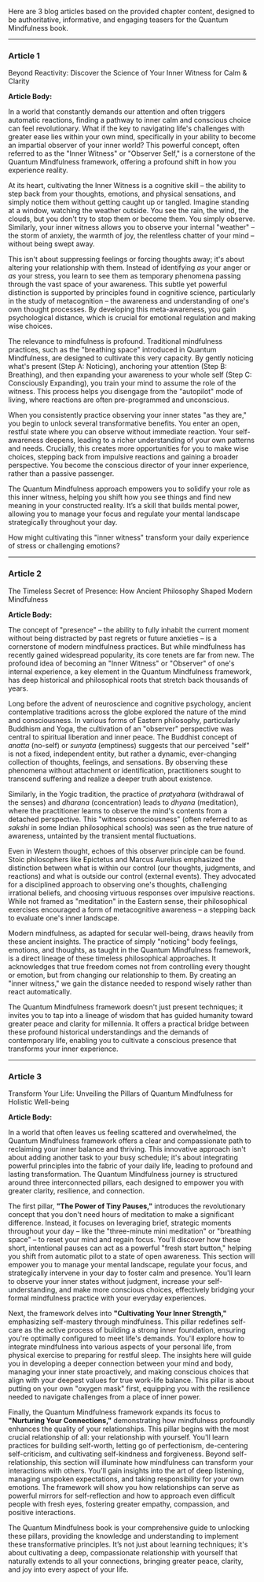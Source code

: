 Here are 3 blog articles based on the provided chapter content, designed to be authoritative, informative, and engaging teasers for the Quantum Mindfulness book.

---

### Article 1

 Beyond Reactivity: Discover the Science of Your Inner Witness for Calm & Clarity

**Article Body:**

In a world that constantly demands our attention and often triggers automatic reactions, finding a pathway to inner calm and conscious choice can feel revolutionary. What if the key to navigating life's challenges with greater ease lies within your own mind, specifically in your ability to become an impartial observer of your inner world? This powerful concept, often referred to as the "Inner Witness" or "Observer Self," is a cornerstone of the Quantum Mindfulness framework, offering a profound shift in how you experience reality.

At its heart, cultivating the Inner Witness is a cognitive skill – the ability to step back from your thoughts, emotions, and physical sensations, and simply notice them without getting caught up or tangled. Imagine standing at a window, watching the weather outside. You see the rain, the wind, the clouds, but you don't try to stop them or become them. You simply observe. Similarly, your inner witness allows you to observe your internal "weather" – the storm of anxiety, the warmth of joy, the relentless chatter of your mind – without being swept away.

This isn't about suppressing feelings or forcing thoughts away; it's about altering your relationship with them. Instead of identifying *as* your anger or *as* your stress, you learn to see them as temporary phenomena passing through the vast space of your awareness. This subtle yet powerful distinction is supported by principles found in cognitive science, particularly in the study of metacognition – the awareness and understanding of one's own thought processes. By developing this meta-awareness, you gain psychological distance, which is crucial for emotional regulation and making wise choices.

The relevance to mindfulness is profound. Traditional mindfulness practices, such as the "breathing space" introduced in Quantum Mindfulness, are designed to cultivate this very capacity. By gently noticing what's present (Step A: Noticing), anchoring your attention (Step B: Breathing), and then expanding your awareness to your whole self (Step C: Consciously Expanding), you train your mind to assume the role of the witness. This process helps you disengage from the "autopilot" mode of living, where reactions are often pre-programmed and unconscious.

When you consistently practice observing your inner states "as they are," you begin to unlock several transformative benefits. You enter an open, restful state where you can observe without immediate reaction. Your self-awareness deepens, leading to a richer understanding of your own patterns and needs. Crucially, this creates more opportunities for you to make wise choices, stepping back from impulsive reactions and gaining a broader perspective. You become the conscious director of your inner experience, rather than a passive passenger.

The Quantum Mindfulness approach empowers you to solidify your role as this inner witness, helping you shift how you see things and find new meaning in your constructed reality. It’s a skill that builds mental power, allowing you to manage your focus and regulate your mental landscape strategically throughout your day.

How might cultivating this "inner witness" transform your daily experience of stress or challenging emotions?

---

### Article 2

 The Timeless Secret of Presence: How Ancient Philosophy Shaped Modern Mindfulness

**Article Body:**

The concept of "presence" – the ability to fully inhabit the current moment without being distracted by past regrets or future anxieties – is a cornerstone of modern mindfulness practices. But while mindfulness has recently gained widespread popularity, its core tenets are far from new. The profound idea of becoming an "Inner Witness" or "Observer" of one's internal experience, a key element in the Quantum Mindfulness framework, has deep historical and philosophical roots that stretch back thousands of years.

Long before the advent of neuroscience and cognitive psychology, ancient contemplative traditions across the globe explored the nature of the mind and consciousness. In various forms of Eastern philosophy, particularly Buddhism and Yoga, the cultivation of an "observer" perspective was central to spiritual liberation and inner peace. The Buddhist concept of *anatta* (no-self) or *sunyata* (emptiness) suggests that our perceived "self" is not a fixed, independent entity, but rather a dynamic, ever-changing collection of thoughts, feelings, and sensations. By observing these phenomena without attachment or identification, practitioners sought to transcend suffering and realize a deeper truth about existence.

Similarly, in the Yogic tradition, the practice of *pratyahara* (withdrawal of the senses) and *dharana* (concentration) leads to *dhyana* (meditation), where the practitioner learns to observe the mind's contents from a detached perspective. This "witness consciousness" (often referred to as *sakshi* in some Indian philosophical schools) was seen as the true nature of awareness, untainted by the transient mental fluctuations.

Even in Western thought, echoes of this observer principle can be found. Stoic philosophers like Epictetus and Marcus Aurelius emphasized the distinction between what is within our control (our thoughts, judgments, and reactions) and what is outside our control (external events). They advocated for a disciplined approach to observing one's thoughts, challenging irrational beliefs, and choosing virtuous responses over impulsive reactions. While not framed as "meditation" in the Eastern sense, their philosophical exercises encouraged a form of metacognitive awareness – a stepping back to evaluate one's inner landscape.

Modern mindfulness, as adapted for secular well-being, draws heavily from these ancient insights. The practice of simply "noticing" body feelings, emotions, and thoughts, as taught in the Quantum Mindfulness framework, is a direct lineage of these timeless philosophical approaches. It acknowledges that true freedom comes not from controlling every thought or emotion, but from changing our relationship to them. By creating an "inner witness," we gain the distance needed to respond wisely rather than react automatically.

The Quantum Mindfulness framework doesn't just present techniques; it invites you to tap into a lineage of wisdom that has guided humanity toward greater peace and clarity for millennia. It offers a practical bridge between these profound historical understandings and the demands of contemporary life, enabling you to cultivate a conscious presence that transforms your inner experience.

---

### Article 3

 Transform Your Life: Unveiling the Pillars of Quantum Mindfulness for Holistic Well-being

**Article Body:**

In a world that often leaves us feeling scattered and overwhelmed, the Quantum Mindfulness framework offers a clear and compassionate path to reclaiming your inner balance and thriving. This innovative approach isn't about adding another task to your busy schedule; it's about integrating powerful principles into the fabric of your daily life, leading to profound and lasting transformation. The Quantum Mindfulness journey is structured around three interconnected pillars, each designed to empower you with greater clarity, resilience, and connection.

The first pillar, **"The Power of Tiny Pauses,"** introduces the revolutionary concept that you don't need hours of meditation to make a significant difference. Instead, it focuses on leveraging brief, strategic moments throughout your day – like the "three-minute mini meditation" or "breathing space" – to reset your mind and regain focus. You'll discover how these short, intentional pauses can act as a powerful "fresh start button," helping you shift from automatic pilot to a state of open awareness. This section will empower you to manage your mental landscape, regulate your focus, and strategically intervene in your day to foster calm and presence. You'll learn to observe your inner states without judgment, increase your self-understanding, and make more conscious choices, effectively bridging your formal mindfulness practice with your everyday experiences.

Next, the framework delves into **"Cultivating Your Inner Strength,"** emphasizing self-mastery through mindfulness. This pillar redefines self-care as the active process of building a strong inner foundation, ensuring you're optimally configured to meet life's demands. You'll explore how to integrate mindfulness into various aspects of your personal life, from physical exercise to preparing for restful sleep. The insights here will guide you in developing a deeper connection between your mind and body, managing your inner state proactively, and making conscious choices that align with your deepest values for true work-life balance. This pillar is about putting on your own "oxygen mask" first, equipping you with the resilience needed to navigate challenges from a place of inner power.

Finally, the Quantum Mindfulness framework expands its focus to **"Nurturing Your Connections,"** demonstrating how mindfulness profoundly enhances the quality of your relationships. This pillar begins with the most crucial relationship of all: your relationship with yourself. You'll learn practices for building self-worth, letting go of perfectionism, de-centering self-criticism, and cultivating self-kindness and forgiveness. Beyond self-relationship, this section will illuminate how mindfulness can transform your interactions with others. You'll gain insights into the art of deep listening, managing unspoken expectations, and taking responsibility for your own emotions. The framework will show you how relationships can serve as powerful mirrors for self-reflection and how to approach even difficult people with fresh eyes, fostering greater empathy, compassion, and positive interactions.

The Quantum Mindfulness book is your comprehensive guide to unlocking these pillars, providing the knowledge and understanding to implement these transformative principles. It’s not just about learning techniques; it's about cultivating a deep, compassionate relationship with yourself that naturally extends to all your connections, bringing greater peace, clarity, and joy into every aspect of your life.